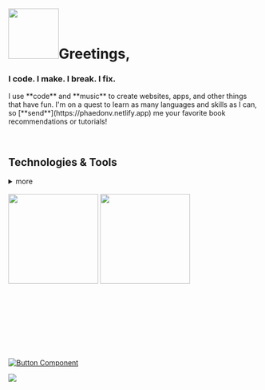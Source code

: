 # <img src="https://res.cloudinary.com/thisisnotanimage/image/upload/v1668512545/Phaedonv_industries_portal/cat-robot_afdchk.gif" width="101">Greetings,


### I code. I make. I break. I fix. 

<p>
    I use **code** and **music** to create websites, apps, and other things that have fun. I'm on a quest to learn as many languages and skills as I can, so [**send**](https://phaedonv.netlify.app) me your favorite book recommendations or tutorials!
</p>

<br>

## Technologies & Tools

<samp>
</samp>

<details>
    <summary>more</summary> 
    hidden info....
</details>

<br>

<div>
  <img height="180px" src="https://github-readme-stats.vercel.app/api?username=phaedonv&theme=blueberry&show_icons=true&hide_title=false&hide_border=true&hide_rank=true&include_all_commits=true&count_private=true&line_height=21">
  <img height="180" src="https://github-readme-stats.vercel.app/api/top-langs/?username=phaedonv&theme=blueberry&&hide_title=false&hide_border=true&layout=compact&langs_count=9">
</div>

<br><br><br><br><br><br><br>

[![Button Component](https://readme-components.vercel.app/api?component=button&text=portfolio&fill=52B256)](https://phaedonv.netlify.app)

![](https://komarev.com/ghpvc/?username=phaedonv&color=52B256&label=COFFEES+CONSUMED)

<!--
<p><img src="https://github-profile-trophy.vercel.app/?username=phaedonv&row=2&column=3&theme=radical&no-bg=false" /></p>
-->


<!--
<div align="center">
    <img src="https://github-profile-trophy.vercel.app/?username=phaedonv&theme=juicyfresh&no-bg=true" />
</div><br>

**phaedonv/phaedonv** is a ✨ _special_ ✨ repository because its `README.md` (this file) appears on your GitHub profile.

Here are some ideas to get you started:

- 🔭 I’m currently working on ...
- 🌱 I’m currently learning ...
- 👯 I’m looking to collaborate on ...
- 🤔 I’m looking for help with ...
- 💬 Ask me about ...
- 📫 How to reach me: ...
- 😄 Pronouns: ...
- ⚡ Fun fact: ...

[![Phaedonv's GitHub stats](https://github-readme-stats.vercel.app/api?username=phaedonv)](https://github.com/phaedonv)

-->
